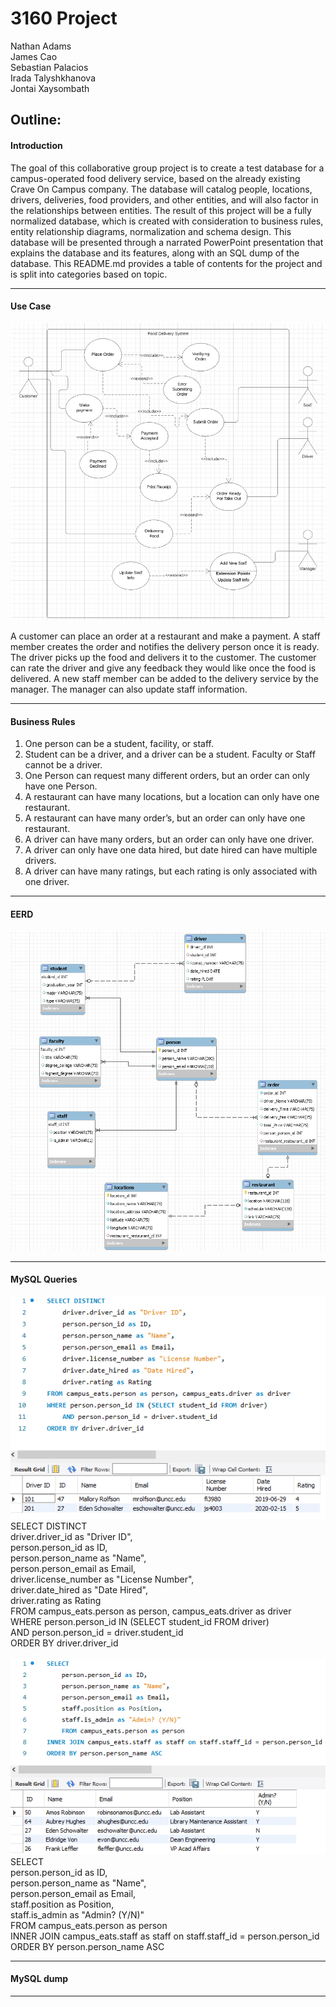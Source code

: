 # 3160 Project
Nathan Adams\
James Cao\
Sebastian Palacios\
Irada Talyshkhanova\
Jontai Xaysombath
## Outline:
#### Introduction ###
The goal of this collaborative group project is to create a test database for a campus-operated food delivery service, based on the already existing Crave On Campus company. The database will catalog people, locations, drivers, deliveries, food providers, and other entities, and will also factor in the relationships between entities. The result of this project will be a fully normalized database, which is created with consideration to business rules, entity relationship diagrams, normalization and schema design. This database will be presented through a narrated PowerPoint presentation that explains the database and its features, along with an SQL dump of the database. This README.md provides a table of contents for the project and is split into categories based on topic.

---
#### Use Case
![alt text](https://github.com/jimmyiimmv/3160collaboration/blob/master/UseCaseDiagram.PNG "UseCaseDiagram")

A customer can place an order at a restaurant and make a payment. A staff member creates the order and notifies the delivery person once it is ready. The driver picks up the food and delivers it to the customer. The customer can rate the driver and give any feedback they would like once the food is delivered. A new staff member can be added to the delivery service by the manager. The manager can also update staff information. 

---
#### Business Rules
1.	One person can be a student, facility, or staff.
2.	Student can be a driver, and a driver can be a student. Faculty or Staff cannot be a driver. 
3.	One Person can request many different orders, but an order can only have one Person. 
4.	A restaurant can have many locations, but a location can only have one restaurant. 
5.	A restaurant can have many order’s, but an order can only have one restaurant.
6.	A driver can have many orders, but an order can only have one driver. 
7.	A driver can only have one data hired, but date hired can have multiple drivers.
8.	A driver can have many ratings, but each rating is only associated with one driver. 
---
#### EERD
![alt text](https://github.com/jimmyiimmv/3160collaboration/blob/master/EERDModel.png "EERD")

---
#### MySQL Queries

![alt text](https://github.com/jimmyiimmv/3160collaboration/blob/master/Advanced%20Query%20Subquery.png "Subquery")\
SELECT DISTINCT\
  driver.driver_id as "Driver ID",\
  person.person_id as ID,\
  person.person_name as "Name",\
  person.person_email as Email,\
  driver.license_number as "License Number",\
  driver.date_hired as "Date Hired",\
  driver.rating as Rating\
FROM campus_eats.person as person, campus_eats.driver as driver\
WHERE person.person_id IN (SELECT student_id FROM driver)\
  AND person.person_id = driver.student_id\
ORDER BY driver.driver_id\
\
![alt text](https://github.com/jimmyiimmv/3160collaboration/blob/master/Advanced%20Query%20Inner%20Join.png "Inner Join")\
SELECT\
  person.person_id as ID,\
  person.person_name as "Name",\
  person.person_email as Email,\
  staff.position as Position,\
  staff.is_admin as "Admin? (Y/N)"\
FROM campus_eats.person as person\
INNER JOIN campus_eats.staff as staff on staff.staff_id = person.person_id\
ORDER BY person.person_name ASC

---
#### MySQL dump


---

